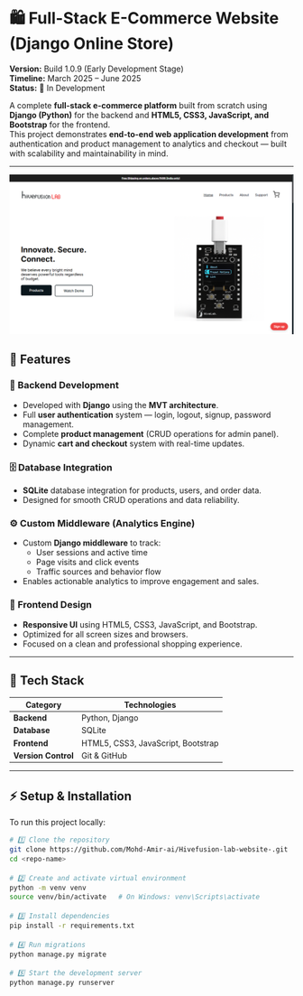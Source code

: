 # 🛍️ Full-Stack E-Commerce Website (Django Online Store)

**Version:** Build 1.0.9 (Early Development Stage)  
**Timeline:** March 2025 – June 2025  
**Status:** 🚧 In Development  

A complete **full-stack e-commerce platform** built from scratch using **Django (Python)** for the backend and **HTML5, CSS3, JavaScript, and Bootstrap** for the frontend.  
This project demonstrates **end-to-end web application development** from authentication and product management to analytics and checkout — built with scalability and maintainability in mind.

---

![Homepage Screenshot](https://github.com/Mohd-Amir-ai/Hivefusion-lab-website-/blob/main/Demo-01.png?raw=true)


## 🚀 Features

### 🧠 Backend Development
- Developed with **Django** using the **MVT architecture**.
- Full **user authentication** system — login, logout, signup, password management.
- Complete **product management** (CRUD operations for admin panel).
- Dynamic **cart and checkout** system with real-time updates.

### 🗄️ Database Integration
- **SQLite** database integration for products, users, and order data.
- Designed for smooth CRUD operations and data reliability.

### ⚙️ Custom Middleware (Analytics Engine)
- Custom **Django middleware** to track:
  - User sessions and active time
  - Page visits and click events
  - Traffic sources and behavior flow  
- Enables actionable analytics to improve engagement and sales.

### 🎨 Frontend Design
- **Responsive UI** using HTML5, CSS3, JavaScript, and Bootstrap.
- Optimized for all screen sizes and browsers.
- Focused on a clean and professional shopping experience.

---

## 🧰 Tech Stack

| Category | Technologies |
|-----------|---------------|
| **Backend** | Python, Django |
| **Database** | SQLite |
| **Frontend** | HTML5, CSS3, JavaScript, Bootstrap |
| **Version Control** | Git & GitHub |

---

## ⚡ Setup & Installation

To run this project locally:

```bash
# 1️⃣ Clone the repository
git clone https://github.com/Mohd-Amir-ai/Hivefusion-lab-website-.git
cd <repo-name>

# 2️⃣ Create and activate virtual environment
python -m venv venv
source venv/bin/activate   # On Windows: venv\Scripts\activate

# 3️⃣ Install dependencies
pip install -r requirements.txt

# 4️⃣ Run migrations
python manage.py migrate

# 5️⃣ Start the development server
python manage.py runserver
